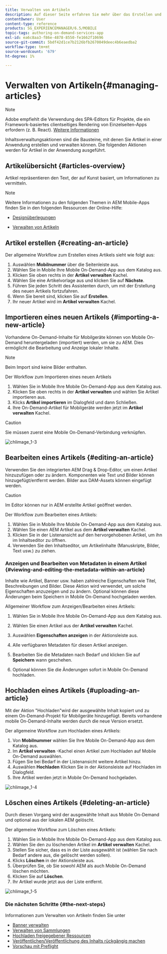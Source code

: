 ```yaml
---
title: Verwalten von Artikeln
description: Auf dieser Seite erfahren Sie mehr über das Erstellen und Verwalten von Artikeln.
contentOwner: User
content-type: reference
products: SG_EXPERIENCEMANAGER/6.5/MOBILE
topic-tags: authoring-on-demand-services-app
exl-id: ea6c8aa3-f86e-4878-8550-fe1662f10696
source-git-commit: 5bdf42d1ce7b2126bfb2670049deec4b6eaedba2
workflow-type: tm+mt
source-wordcount: '679'
ht-degree: 1%

---
```


# Verwalten von Artikeln{#managing-articles}

>[!NOTE]
>
>Adobe empfiehlt die Verwendung des SPA-Editors für Projekte, die ein Framework-basiertes clientseitiges Rendering von Einzelseiten-Apps erfordern (z. B. React). [Weitere Informationen](/help/sites-developing/spa-overview.md)

Inhaltsverwaltungsaktionen sind die Bausteine, mit denen Sie Artikel in einer Anwendung erstellen und verwalten können. Die folgenden Aktionen werden für Artikel in der Anwendung ausgeführt.

## Artikelübersicht {#articles-overview}

Artikel repräsentieren den Text, der auf Kunst basiert, um Informationen zu vermitteln.

>[!NOTE]
>
>Weitere Informationen zu den folgenden Themen in AEM Mobile-Apps finden Sie in den folgenden Ressourcen der Online-Hilfe:
>
>* [Designüberlegungen](https://helpx.adobe.com/digital-publishing-solution/help/design-app.html)
>
>* [Verwalten von Artikeln](https://helpx.adobe.com/digital-publishing-solution/help/creating-articles.html)
>

## Artikel erstellen {#creating-an-article}

Der allgemeine Workflow zum Erstellen eines Artikels sieht wie folgt aus:

1. Auswählen **Mobilnummer** über die Seitenleiste aus.
1. Wählen Sie in Mobile Ihre Mobile On-Demand-App aus dem Katalog aus.
1. Klicken Sie oben rechts in der **Artikel verwalten** Kachel.
1. Wählen Sie eine Artikelvorlage aus und klicken Sie auf **Nächste**.
1. Führen Sie jeden Schritt des Assistenten durch, um mit der Erstellung des neuen Artikels fortzufahren.
1. Wenn Sie bereit sind, klicken Sie auf **Erstellen**.
1. Ihr neuer Artikel wird im **Artikel verwalten** Kachel.

## Importieren eines neuen Artikels {#importing-a-new-article}

Vorhandene On-Demand-Inhalte für Mobilgeräte können von Mobile On-Demand heruntergeladen (importiert) werden, um sie zu AEM. Dies ermöglicht die Bearbeitung und Anzeige lokaler Inhalte.

>[!NOTE]
>
>Beim Import sind keine Bilder enthalten.

Der Workflow zum Importieren eines neuen Artikels

1. Wählen Sie in Mobile Ihre Mobile On-Demand-App aus dem Katalog aus.
1. Klicken Sie oben rechts in der **Artikel verwalten** und wählen Sie Artikel importieren aus.
1. Klicks **Artikel importieren** im Dialogfeld und dann Schließen.
1. Ihre On-Demand-Artikel für Mobilgeräte werden jetzt im **Artikel verwalten** Kachel.

>[!CAUTION]
>
>Sie müssen zuerst eine Mobile On-Demand-Verbindung verknüpfen.

![chlimage_1-3](assets/chlimage_1-3.gif)

## Bearbeiten eines Artikels {#editing-an-article}

Verwenden Sie den integrierten AEM Drag &amp; Drop-Editor, um einen Artikel hinzuzufügen oder zu ändern. Komponenten wie Text und Bilder können hinzugefügt/entfernt werden. Bilder aus DAM-Assets können eingefügt werden.

>[!CAUTION]
>
>Im Editor können nur in AEM erstellte Artikel geöffnet werden.

Der Workflow zum Bearbeiten eines Artikels:

1. Wählen Sie in Mobile Ihre Mobile On-Demand-App aus dem Katalog aus.
1. Wählen Sie einen AEM Artikel aus dem **Artikel verwalten** Kachel.
1. Klicken Sie in der Listenansicht auf den hervorgehobenen Artikel, um ihn im Inhaltseditor zu öffnen.
1. Verwenden Sie den Inhaltseditor, um Artikelinhalte (Manuskripte, Bilder, Text usw.) zu ziehen.

### Anzeigen und Bearbeiten von Metadaten in einem Artikel {#viewing-and-editing-the-metadata-within-an-article}

Inhalte wie Artikel, Banner usw. haben zahlreiche Eigenschaften wie Titel, Beschreibungen und Bilder. Diese Aktion wird verwendet, um solche Eigenschaften anzuzeigen und zu ändern. Optional können diese Änderungen beim Speichern in Mobile On-Demand hochgeladen werden.

Allgemeiner Workflow zum Anzeigen/Bearbeiten eines Artikels:

1. Wählen Sie in Mobile Ihre Mobile On-Demand-App aus dem Katalog aus.
1. Wählen Sie einen Artikel aus der **Artikel verwalten** Kachel.

1. Auswählen **Eigenschaften anzeigen** in der Aktionsleiste aus.
1. Alle verfügbaren Metadaten für diesen Artikel anzeigen.
1. Bearbeiten Sie die Metadaten nach Bedarf und klicken Sie auf **Speichern** wann geschehen.
1. Optional können Sie die Änderungen sofort in Mobile On-Demand hochladen.

## Hochladen eines Artikels {#uploading-an-article}

Mit der Aktion &quot;Hochladen&quot;wird der ausgewählte Inhalt kopiert und zu einem On-Demand-Projekt für Mobilgeräte hinzugefügt. Bereits vorhandene mobile On-Demand-Inhalte werden durch die neue Version ersetzt.

Der allgemeine Workflow zum Hochladen eines Artikels:

1. Von **Mobilnummer** wählen Sie Ihre Mobile On-Demand-App aus dem Katalog aus.
1. Im **Artikel verwalten** -Kachel einen Artikel zum Hochladen auf Mobile On-Demand auswählen.
1. Fügen Sie bei Bedarf in der Listenansicht weitere Artikel hinzu.
1. Auswählen **Hochladen** Klicken Sie in der Aktionsleiste auf Hochladen im Dialogfeld.
1. Ihre Artikel werden jetzt in Mobile On-Demand hochgeladen.

![chlimage_1-4](assets/chlimage_1-4.gif)

## Löschen eines Artikels {#deleting-an-article}

Durch diesen Vorgang wird der ausgewählte Inhalt aus Mobile On-Demand und optional aus der lokalen AEM gelöscht.

Der allgemeine Workflow zum Löschen eines Artikels:

1. Wählen Sie in Mobile Ihre Mobile On-Demand-App aus dem Katalog aus.
1. Wählen Sie den zu löschenden Artikel im **Artikel verwalten** Kachel.
1. Stellen Sie sicher, dass es in der Liste ausgewählt ist (wählen Sie nach Bedarf andere aus, die gelöscht werden sollen).
1. Klicks **Löschen** in der Aktionsleiste aus.
1. Überprüfen Sie, ob Sie sowohl AEM als auch Mobile On-Demand löschen möchten.
1. Klicken Sie auf **Löschen**.
1. Ihr Artikel wurde jetzt aus der Liste entfernt.

![chlimage_1-5](assets/chlimage_1-5.gif)

### Die nächsten Schritte {#the-next-steps}

Informationen zum Verwalten von Artikeln finden Sie unter

* [Banner verwalten](/help/mobile/mobile-on-demand-managing-banners.md)
* [Verwalten von Sammlungen](/help/mobile/mobile-on-demand-managing-collections.md)
* [Hochladen freigegebener Ressourcen](/help/mobile/mobile-on-demand-shared-resources.md)
* [Veröffentlichen/Veröffentlichung des Inhalts rückgängig machen](/help/mobile/mobile-on-demand-publishing-unpublishing.md)
* [Vorschau mit Preflight](/help/mobile/aem-mobile-manage-ondemand-services.md)
